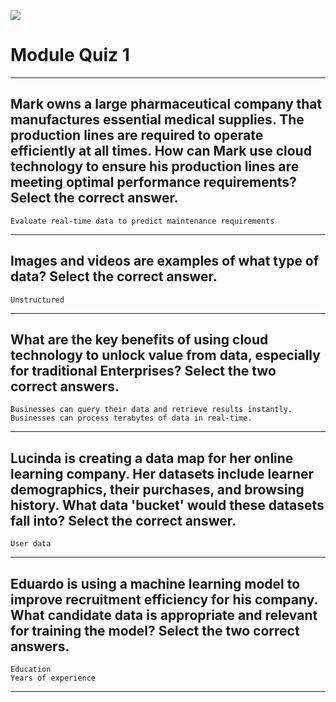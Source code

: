 [![](https://api.pointscounter.me/servers/img/subscribe)](https://www.youtube.com/@CloudHustlers)
# Module Quiz 1
____
## Mark owns a large pharmaceutical company that manufactures essential medical supplies. The production lines are required to operate efficiently at all times. How can Mark use cloud technology to ensure his production lines are meeting optimal performance requirements? Select the correct answer.
```Evaluate real-time data to predict maintenance requirements```
____
## Images and videos are examples of what type of data? Select the correct answer.
```Unstructured```
____
## What are the key benefits of using cloud technology to unlock value from data, especially for traditional Enterprises? Select the two correct answers.
```Businesses can query their data and retrieve results instantly.```<br>
```Businesses can process terabytes of data in real-time.```
_____
## Lucinda is creating a data map for her online learning company. Her datasets include learner demographics, their purchases, and browsing history. What data 'bucket' would these datasets fall into? Select the correct answer.
```User data```
_____
## Eduardo is using a machine learning model to improve recruitment efficiency for his company. What candidate data is appropriate and relevant for training the model? Select the two correct answers.
```Education```<br>
```Years of experience```
____
